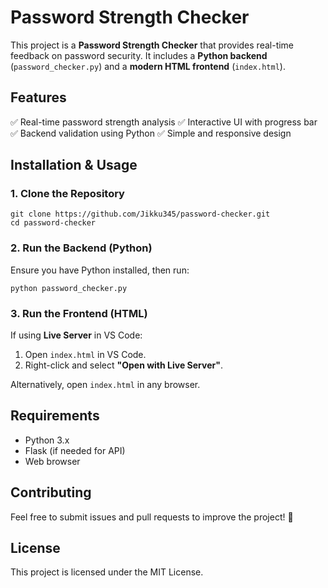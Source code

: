 # Password Strength Checker

This project is a **Password Strength Checker** that provides real-time feedback on password security. It includes a **Python backend** (`password_checker.py`) and a **modern HTML frontend** (`index.html`).

## Features
✅ Real-time password strength analysis
✅ Interactive UI with progress bar
✅ Backend validation using Python
✅ Simple and responsive design

## Installation & Usage

### 1. Clone the Repository
```
git clone https://github.com/Jikku345/password-checker.git
cd password-checker
```

### 2. Run the Backend (Python)
Ensure you have Python installed, then run:
```
python password_checker.py
```

### 3. Run the Frontend (HTML)
If using **Live Server** in VS Code:
1. Open `index.html` in VS Code.
2. Right-click and select **"Open with Live Server"**.

Alternatively, open `index.html` in any browser.

## Requirements
- Python 3.x
- Flask (if needed for API)
- Web browser

## Contributing
Feel free to submit issues and pull requests to improve the project! 🎯

## License
This project is licensed under the MIT License.

